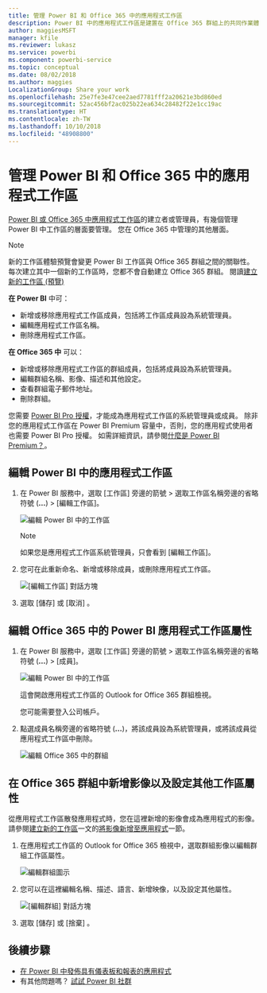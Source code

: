 ```yaml
---
title: 管理 Power BI 和 Office 365 中的應用程式工作區
description: Power BI 中的應用程式工作區是建置在 Office 365 群組上的共同作業體驗。 管理 Power BI 和 Office 365 中的應用程式工作區。
author: maggiesMSFT
manager: kfile
ms.reviewer: lukasz
ms.service: powerbi
ms.component: powerbi-service
ms.topic: conceptual
ms.date: 08/02/2018
ms.author: maggies
LocalizationGroup: Share your work
ms.openlocfilehash: 25e7fe3e47cee2aed7781fff2a20621e3bd860ed
ms.sourcegitcommit: 52ac456bf2ac025b22ea634c28482f22e1cc19ac
ms.translationtype: HT
ms.contentlocale: zh-TW
ms.lasthandoff: 10/10/2018
ms.locfileid: "48908800"
---
```

# <a name="manage-your-app-workspace-in-power-bi-and-office-365"></a>管理 Power BI 和 Office 365 中的應用程式工作區
[Power BI 或 Office 365 中應用程式工作區](service-create-distribute-apps.md)的建立者或管理員，有幾個管理 Power BI 中工作區的層面要管理。 您在 Office 365 中管理的其他層面。 

> [!NOTE]
> 新的工作區體驗預覽會變更 Power BI 工作區與 Office 365 群組之間的關聯性。 每次建立其中一個新的工作區時，您都不會自動建立 Office 365 群組。 閱讀[建立新的工作區 (預覽)](service-create-the-new-workspaces.md)

**在 Power BI** 中可：

* 新增或移除應用程式工作區成員，包括將工作區成員設為系統管理員。
* 編輯應用程式工作區名稱。
* 刪除應用程式工作區。

**在 Office 365 中** 可以：

* 新增或移除應用程式工作區的群組成員，包括將成員設為系統管理員。
* 編輯群組名稱、影像、描述和其他設定。
* 查看群組電子郵件地址。
* 刪除群組。

您需要 [Power BI Pro 授權](service-features-license-type.md)，才能成為應用程式工作區的系統管理員或成員。 除非您的應用程式工作區在 Power BI Premium 容量中，否則，您的應用程式使用者也需要 Power BI Pro 授權。 如需詳細資訊，請參閱[什麼是 Power BI Premium？](service-premium.md)。

## <a name="edit-your-app-workspace-in-power-bi"></a>編輯 Power BI 中的應用程式工作區
1. 在 Power BI 服務中，選取 [工作區] 旁邊的箭號 > 選取工作區名稱旁邊的省略符號 (**...**) > [編輯工作區]。 
   
   ![編輯 Power BI 中的工作區](media/service-manage-app-workspace-in-power-bi-and-office-365/power-bi-app-ellipsis.png)
   
   > [!NOTE]
   > 如果您是應用程式工作區系統管理員，只會看到 [編輯工作區]。
   > 
   > 
2. 您可在此重新命名、新增或移除成員，或刪除應用程式工作區。 
   
   ![[編輯工作區] 對話方塊](media/service-manage-app-workspace-in-power-bi-and-office-365/power-bi-app-edit-workspace.png)
3. 選取 [儲存]  或 [取消] 。

## <a name="edit-power-bi-app-workspace-properties-in-office-365"></a>編輯 Office 365 中的 Power BI 應用程式工作區屬性
1. 在 Power BI 服務中，選取 [工作區]  旁邊的箭號 > 選取工作區名稱旁邊的省略符號 (**...**) > [成員]。 
   
   ![編輯 Power BI 中的工作區](media/service-manage-app-workspace-in-power-bi-and-office-365/power-bi-app-ellipsis.png)
   
   這會開啟應用程式工作區的 Outlook for Office 365 群組檢視。
   
   您可能需要登入公司帳戶。
2. 點選成員名稱旁邊的省略符號 (**...**)，將該成員設為系統管理員，或將該成員從應用程式工作區中刪除。 
   
   ![編輯 Office 365 中的群組](media/service-manage-app-workspace-in-power-bi-and-office-365/pbi_managegroupo365.png)

## <a name="add-an-image-and-set-other-workspace-properties-in-the-office-365-group"></a>在 Office 365 群組中新增影像以及設定其他工作區屬性
從應用程式工作區散發應用程式時，您在這裡新增的影像會成為應用程式的影像。 請參閱[建立新的工作區](service-create-workspaces.md)一文的[將影像新增至應用程式](service-create-workspaces.md#add-an-image-to-your-office-365-app-workspace-optional)一節。

1. 在應用程式工作區的 Outlook for Office 365 檢視中，選取群組影像以編輯群組工作區屬性。
   
   ![編輯群組圖示](media/service-manage-app-workspace-in-power-bi-and-office-365/pbi_editgroupo365.png)
2. 您可以在這裡編輯名稱、描述、語言、新增映像，以及設定其他屬性。
   
   ![[編輯群組] 對話方塊](media/service-manage-app-workspace-in-power-bi-and-office-365/pbi_editgrpo365dialog.png)
3. 選取 [儲存]  或 [捨棄] 。

## <a name="next-steps"></a>後續步驟
* [在 Power BI 中發佈具有儀表板和報表的應用程式](service-create-distribute-apps.md)
* 有其他問題嗎？ [試試 Power BI 社群](http://community.powerbi.com/)

